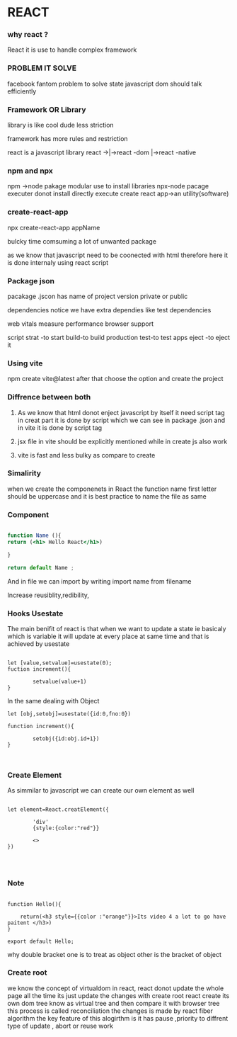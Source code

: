 # REACT
### why react ?
 React it is use to handle complex framework

### PROBLEM IT SOLVE
facebook fantom problem to solve
 state javascript 
 dom should talk efficiently

 ### Framework OR Library  

library is like cool dude less striction

framework has more rules and restriction

react is a javascript library
react ->|->react -dom
        |->react -native

###   npm and  npx
npm ->node pakage modular 
use to install libraries
npx-node pacage executer donot install directly execute
create react app->an utility(software)


### create-react-app
 npx create-react-app appName

bulcky
time comsuming 
a lot of unwanted package 

as we know that javascript need to be coonected with html 
therefore 
here it is done internaly using react script

### Package json 
pacakage .jscon has
name of project 
version
private or public

dependencies 
notice we have extra dependies like test dependencies 

web vitals 
measure performance 
browser support

script
strat -to start
build-to build production
test-to test apps
eject -to eject it 

### Using vite 

npm create vite@latest
after that choose the option and create the project

### Diffrence between both

1) As we know that html donot enject  javascript by itself it need script tag 
in creat part it is done by script which we can see in package .json
and in vite it is done by script tag 

2) jsx file in  vite should be explicitly mentioned while in create js also work 

3) vite is fast and less bulky as compare to create 

### Simalirity
when we create the componenets in React the function name  first letter should be  uppercase and it is best practice 
to name the file as same 


### Component 
```jsx 

function Name (){
return (<h1> Hello React</h1>)

}

return default Name ;
```

And in file we can import by writing
import name from filename 


Increase reusiblity,redibility, 


### Hooks Usestate 

The main benifit of react is that when we want to update a state ie basicaly which is variable it will update at every place at same time and that is achieved by usestate 

```React 

let [value,setvalue]=usestate(0);
fuction increment(){

        setvalue(value+1)
}

```
In the same dealing with Object 
```React 
let [obj,setobj]=usestate({id:0,fno:0})

function increment(){

        setobj({id:obj.id+1})
}



```
### Create Element 

As simmilar to javascript we can create our own element as well

```React 

let element=React.creatElement({

        'div'
        {style:{color:"red"}}

        <>
})




```

### Note 
```React 

function Hello(){

    return(<h3 style={{color :"orange"}}>Its video 4 a lot to go have paitent </h3>)
}

export default Hello;
```

why double bracket one is to treat as object other is the bracket of object 

### Create root

we know the concept of virtualdom in react, react  donot update the whole page all the time its just update the changes 
with create root react create its own dom tree know as virtual tree and then compare it with browser tree this process is called reconciliation 
the changes is made by react fiber algorithm the key feature of this alogirthm is it has pause ,priority to diffrent type of update ,
abort or reuse work





